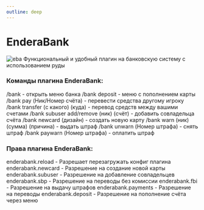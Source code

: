 ```yaml
---
outline: deep
---
```


# EnderaBank
![eba](/eba.png)
Функциональный и удобный плагин на банковскую систему с использованием руды

### Команды плагина EnderaBank:​
/bank - открыть меню банка
/bank deposit - меню с пополнением карты
/bank pay (Ник/Номер счёта) - перевести средства другому игроку
/bank transfer (с какого) (куда) - перевод средств между вашими счетами
/bank subuser add/remove (ник) (счёт) - добавить совладельца счёта
/bank newcard (дизайн) - создать новую карту
/bank warn (ник) (сумма) (причина) - выдать штраф
/bank unwarn (Номер штрафа) - снять штраф
/bank paywarn (Номер штрафа) - оплатить штраф

### Права плагина EnderaBank:​
enderabank.reload - Разрешает перезагружать конфиг плагина
enderabank.newcard - Разрешение на создание новой карты
enderabank.subuser - Разрешение на добавление совладельцев
enderabank.sbp - Разрешение на переводы без комиссии
enderabank.fbi - Разрешение на выдачу штрафов
enderabank.payments - Разрешение на переводы
enderabank.deposit - Разрешение на пополнение счёта через меню